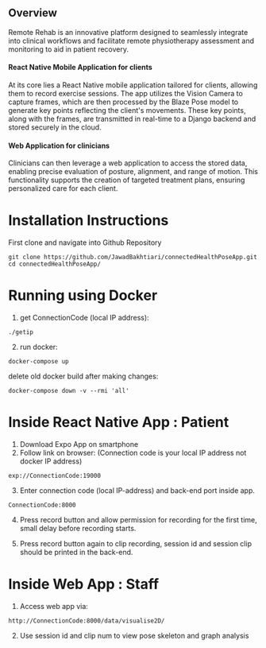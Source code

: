 ## Overview

Remote Rehab is an innovative platform designed to seamlessly integrate into clinical workflows and facilitate remote physiotherapy assessment and monitoring to aid in patient recovery.

#### React Native Mobile Application for clients
At its core lies a React Native mobile application tailored for clients, allowing them to record exercise sessions. The app utilizes the Vision Camera to capture frames, which are then processed by the Blaze Pose model to generate key points reflecting the client's movements. These key points, along with the frames, are transmitted in real-time to a Django backend and stored securely in the cloud.

#### Web Application for clinicians
Clinicians can then leverage a web application to access the stored data, enabling precise evaluation of posture, alignment, and range of motion. This functionality supports the creation of targeted treatment plans, ensuring personalized care for each client.

# Installation Instructions

First clone and navigate into Github Repository

```
git clone https://github.com/JawadBakhtiari/connectedHealthPoseApp.git
cd connectedHealthPoseApp/
```

# Running using Docker

1. get ConnectionCode (local IP address):

```
./getip
```

2. run docker:

```
docker-compose up
```

delete old docker build after making changes:

```
docker-compose down -v --rmi 'all'
```

# Inside React Native App : Patient

1. Download Expo App on smartphone
2. Follow link on browser: (Connection code is your local IP address not docker IP address)

```
exp://ConnectionCode:19000
```

3. Enter connection code (local IP-address) and back-end port inside app.

```
ConnectionCode:8000
```

4. Press record button and allow permission for recording for the first time, small delay before recording starts.

5. Press record button again to clip recording, session id and session clip should be printed in the back-end.

# Inside Web App : Staff

1. Access web app via:

```
http://ConnectionCode:8000/data/visualise2D/
```

2. Use session id and clip num to view pose skeleton and graph analysis

